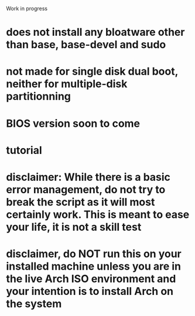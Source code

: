 Work in progress

# does not install any bloatware other than base, base-devel and sudo

# not made for single disk dual boot, neither for multiple-disk partitionning

# BIOS version soon to come

# tutorial

# disclaimer: While there is a basic error management, do not try to break the script as it will most certainly work. This is meant to ease your life, it is not a skill test

# disclaimer, do NOT run this on your installed machine unless you are in the live Arch ISO environment and your intention is to install Arch on the system
